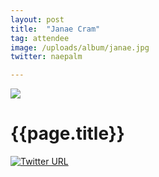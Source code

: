 ```yaml
---
layout: post
title:  "Janae Cram"
tag: attendee
image: /uploads/album/janae.jpg
twitter: naepalm

---
```


![]({{page.image}})
# {{page.title}}

[![Twitter URL](https://img.shields.io/twitter/url/https/twitter.com/{{page.twitter}}.svg?style=social&label=Follow%20%40{{page.twitter}})](https://twitter.com/{{page.twitter}})
